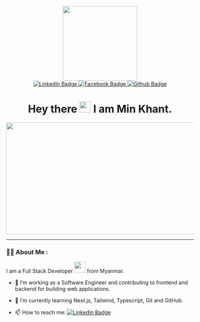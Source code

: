 <div id="header" align="center">
  <!-- Top Gif -->
  <img src="https://media.giphy.com/media/QXwtfadqo7wbfmT46H/giphy.gif" width="200"/>

<!-- Social -->
  <div id="badges" align="center">
    <a href="https://www.linkedin.com/in/min-khant-0a0546232/">
      <img src="https://img.shields.io/badge/LinkedIn-black?style=for-the-badge&logo=linkedin&logoColor=white" alt="LinkedIn Badge"/>
    </a>
    <a href="https://www.facebook.com/profile.php?id=100024914349183">
      <img src="https://img.shields.io/badge/Facebook-blue?style=for-the-badge&logo=facebook&logoColor=white" alt="Facebook Badge"/>
    </a>
    <a href="https://github.com/Rayy-007">
      <img src="https://img.shields.io/badge/GitHub-white?style=for-the-badge&logo=github&logoColor=black" alt="Github Badge"/>
    </a>
  </div>

<!-- View Count -->
  <img align="center" src="https://komarev.com/ghpvc/?username=Rayy-007&style=flat-square&color=green" alt=""/>

  <h1>
    Hey there
    <img src="https://media.giphy.com/media/hvRJCLFzcasrR4ia7z/giphy.gif" width="30px"/>
    I am Min Khant.
  </h1>
</div>

<!-- Banner Gif -->
<div align="center">
  <img src="https://media.giphy.com/media/dWesBcTLavkZuG35MI/giphy.gif" width="600" height="300"/>
</div>

---

### 👨‍💻 About Me :

I am a Full Stack Developer <img src="https://media.giphy.com/media/WUlplcMpOCEmTGBtBW/giphy.gif" width="30"> from Myanmar.

- :telescope: I’m working as a Software Engineer and contributing to frontend and backend for building web applications.

- :seedling: I’m currently learning Next.js, Tailwind, Typescript, Git and GitHub.

- 📫 How to reach me: [![Linkedin Badge](https://img.shields.io/badge/-kakbar-blue?style=flat&logo=Linkedin&logoColor=white)](https://www.linkedin.com/in/min-khant-0a0546232/")



<!--
### Hi there 👋

I am Min Khant. Fullstack Developer

- 🔭 I’m currently working on Ecommerce Project with friend.
- 🌱 I’m currently learning Next.js, Tailwind, Typescript, Git and GitHub.
- 📫 How to reach me: minkhant88887@gmail.com
 ⚡ Fun fact: You may think I am very shy and introvert before you don't know me.

![Anurag's GitHub stats](https://github-readme-stats.vercel.app/api?username=anuraghazra&show_icons=true&theme=tokyonight)



  👯 I’m looking to collaborate on ... -->
